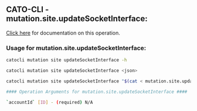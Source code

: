 
## CATO-CLI - mutation.site.updateSocketInterface:
[Click here](https://api.catonetworks.com/documentation/#mutation-mutation.site.updateSocketInterface) for documentation on this operation.

### Usage for mutation.site.updateSocketInterface:

```bash
catocli mutation site updateSocketInterface -h

catocli mutation site updateSocketInterface <json>

catocli mutation site updateSocketInterface "$(cat < mutation.site.updateSocketInterface.json)"

#### Operation Arguments for mutation.site.updateSocketInterface ####

`accountId` [ID] - (required) N/A    
